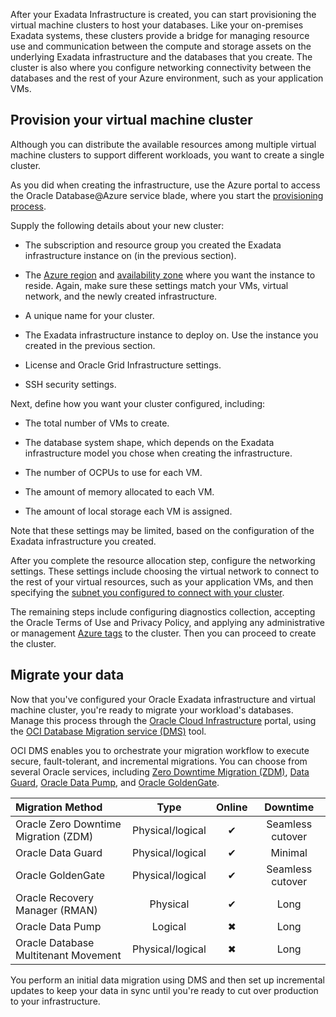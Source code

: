 After your Exadata Infrastructure is created, you can start provisioning the virtual machine clusters to host your databases. Like your on-premises Exadata systems, these clusters provide a bridge for managing resource use and communication between the compute and storage assets on the underlying Exadata infrastructure and the databases that you create. The cluster is also where you configure networking connectivity between the databases and the rest of your Azure environment, such as your application VMs.

## Provision your virtual machine cluster

Although you can distribute the available resources among multiple virtual machine clusters to support different workloads, you want to create a single cluster.

As you did when creating the infrastructure, use the Azure portal to access the Oracle Database@Azure service blade, where you start the [provisioning process](/azure/oracle/oracle-db/provision-oracle-database#provision-an-exadata-virtual-machine-cluster).

Supply the following details about your new cluster:

- The subscription and resource group you created the Exadata infrastructure instance on (in the previous section).

- The [Azure region](/azure/oracle/oracle-db/database-overview#available-regions) and [availability zone](/azure/reliability/availability-zones-overview) where you want the instance to reside. Again, make sure these settings match your VMs, virtual network, and the newly created infrastructure.

- A unique name for your cluster.

- The Exadata infrastructure instance to deploy on. Use the instance you created in the previous section.

- License and Oracle Grid Infrastructure settings.

- SSH security settings.

Next, define how you want your cluster configured, including:

- The total number of VMs to create.

- The database system shape, which depends on the Exadata infrastructure model you chose when creating the infrastructure.

- The number of OCPUs to use for each VM.

- The amount of memory allocated to each VM.

- The amount of local storage each VM is assigned.

Note that these settings may be limited, based on the configuration of the Exadata infrastructure you created.

After you complete the resource allocation step, configure the networking settings. These settings include choosing the virtual network to connect to the rest of your virtual resources, such as your application VMs, and then specifying the [subnet you configured to connect with your cluster](/azure/oracle/oracle-db/oracle-database-network-plan).

The remaining steps include configuring diagnostics collection, accepting the Oracle Terms of Use and Privacy Policy, and applying any administrative or management [Azure tags](/azure/azure-resource-manager/management/tag-resources) to the cluster. Then you can proceed to create the cluster.

## Migrate your data

Now that you've configured your Oracle Exadata infrastructure and virtual machine cluster, you're ready to migrate your workload's databases. Manage this process through the [Oracle Cloud Infrastructure](https://docs.oracle.com/iaas/Content/home.htm) portal, using the [OCI Database Migration service (DMS)](https://www.oracle.com/cloud/database-migration/#overview) tool.

OCI DMS enables you to orchestrate your migration workflow to execute secure, fault-tolerant, and incremental migrations. You can choose from several Oracle services, including [Zero Downtime Migration (ZDM)](https://www.oracle.com/database/zero-downtime-migration/), [Data Guard](https://www.oracle.com/database/data-guard/), [Oracle Data Pump](https://docs.oracle.com/en/database/oracle/oracle-database/19/sutil/oracle-data-pump-overview.html), and [Oracle GoldenGate](https://www.oracle.com/integration/goldengate/).

| Migration Method | Type | Online | Downtime |
|:---|:--:|:--:|:--:|
| Oracle Zero Downtime Migration (ZDM) | Physical/logical | &#x2714; | Seamless cutover |
| Oracle Data Guard | Physical/logical | &#x2714; | Minimal |
| Oracle GoldenGate | Physical/logical | &#x2714; | Seamless cutover |
| Oracle Recovery Manager (RMAN) | Physical | &#x2714; | Long |
| Oracle Data Pump | Logical | &#x2716; | Long |
| Oracle Database Multitenant Movement | Physical/logical | &#x2716; | Long |

You perform an initial data migration using DMS and then set up incremental updates to keep your data in sync until you're ready to cut over production to your infrastructure.

